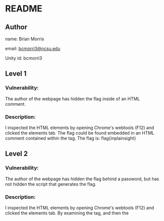 # README
## Author

name: Brian Morris

email: bcmorri3@ncsu.edu

Unity id: bcmorri3

## Level 1
### Vulnerability:
The author of the webpage has hidden the flag inside of an HTML comment.
### Description:
I inspected the HTML elements by opening Chrome's webtools (F12) and clicked the elements tab. The flag could be found embedded in an HTML comment contained within the <body> tag. The flag is: flag{inplainsight}

## Level 2
### Vulnerability:
The author of the webpage has hidden the flag behind a password, but has not hidden the script that generates the flag.
### Description:
I inspected the HTML elements by opening Chrome's webtools (F12) and clicked the elements tab. By examining the <body> tag, and then the <script> tag, I could see the JavaScript that generates the flag's value. At the end of the script, I observed that flag is set to the value of cflag. This means that if I can determine the generated cflag, I know what the flag is. By examining the JavaScript, I saw that the string obf is split into an array of substrings by using the delimiter "_". The script then calls the JavaScript function: String.fromCharCode() for each value in the array. By looking at the documentation of String.fromCharCode(), we know that the function converts the given string to an ASCII character. By converting each of the ASCII codes stored in obf, we get the result: flag{j4v45cr1p7_15_7h3_fu7ur3}.

The documentation for the function String.fromCharCode() can be found here: https://developer.mozilla.org/en-US/docs/Web/JavaScript/Reference/Global_Objects/String/fromCharCode

## Level 3
### Vulnerability:
[insert vulnerability here]
### Description:
[insert description here]

## Level 4
### Vulnerability:
[insert vulnerability here]
### Description:
[insert description here]

## Level 5
### Vulnerability:
[insert vulnerability here]
### Description:
[insert description here]

## Level 6
### Vulnerability:
[insert vulnerability here]
### Description:
[insert description here]

## Level 7
### Vulnerability:
[insert vulnerability here]
### Description:
[insert description here]

## Level 8
### Vulnerability:
[insert vulnerability here]
### Description:
[insert description here]

## Level 9
### Vulnerability:
[insert vulnerability here]
### Description:
[insert description here]

## Level 10
### Vulnerability:
[insert vulnerability here]
### Description:
[insert description here]
